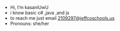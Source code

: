 - Hi, I’m kasaniUwU
- i know basic c# ,java ,and js
- to reach me just email 2109297@jeffcoschools.us
- Pronouns: she/her

<!---
kasaniUwU/kasaniUwU is a ✨ special ✨ repository because its `README.md` (this file) appears on your GitHub profile.
You can click the Preview link to take a look at your changes.
--->
